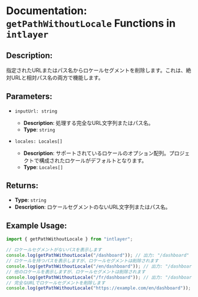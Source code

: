 # Documentation: `getPathWithoutLocale` Functions in `intlayer`

## Description:

指定されたURLまたはパス名からロケールセグメントを削除します。これは、絶対URLと相対パス名の両方で機能します。

## Parameters:

- `inputUrl: string`

  - **Description**: 処理する完全なURL文字列またはパス名。
  - **Type**: `string`

- `locales: Locales[]`
  - **Description**: サポートされているロケールのオプション配列。プロジェクトで構成されたロケールがデフォルトとなります。
  - **Type**: `Locales[]`

## Returns:

- **Type**: `string`
- **Description**: ロケールセグメントのないURL文字列またはパス名。

## Example Usage:

```typescript
import { getPathWithoutLocale } from "intlayer";

// ロケールセグメントがないパスを表示します
console.log(getPathWithoutLocale("/dashboard")); // 出力: "/dashboard"
// ロケールを持つパスを表示しますが、ロケールセグメントは削除されます
console.log(getPathWithoutLocale("/en/dashboard")); // 出力: "/dashboard"
// 他のロケールを表示しますが、ロケールセグメントは削除されます
console.log(getPathWithoutLocale("/fr/dashboard")); // 出力: "/dashboard"
// 完全なURLでロケールセグメントを削除します
console.log(getPathWithoutLocale("https://example.com/en/dashboard")); // 出力: "https://example.com/dashboard"
```
